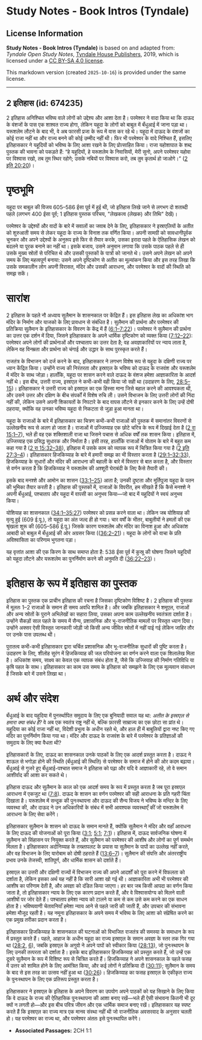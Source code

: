 # Study Notes - Book Intros (Tyndale)

## License Information

**Study Notes - Book Intros (Tyndale)** is based on and adapted from: _Tyndale Open Study Notes_, [Tyndale House Publishers](https://tyndaleopenresources.com/), 2019, which is licensed under a [CC BY-SA 4.0 license](https://creativecommons.org/licenses/by-sa/4.0/legalcode.en).

This markdown version (created `2025-10-16`) is provided under the same license.



--------------------------------

## 2 इतिहास (id: 674235)

2 इतिहास अनिश्चित भविष्य वाले लोगों को उद्देश्य और आशा देता है। परमेश्वर ने वादा किया था कि दाऊद के वंशजों के पास एक शाश्वत राज्य होगा, लेकिन यहूदा के लोगों को बाबुल में बँधुआई में जाना पड़ा था। यरूशलेम लौटने के बाद भी, वे अब फारसी प्रजा के रूप में वास कर रहे थे। यहूदा में दाऊद के वंशजों का कोई राजा नहीं था और राज्य बनने की कोई उम्मीद नहीं थी। फिर भी परमेश्वर के वादे निश्चित हैं, इसलिए इतिहासकार ने यहूदियों को भविष्य के लिए आशा रखने के लिए प्रोत्साहित किया। राजा यहोशापात के शब्द पुस्तक की भावना को पकड़ते हैं: “हे यहूदियों, हे यरूशलेम के निवासियों, मेरी सुनो, अपने परमेश्वर यहोवा पर विश्वास रखो, तब तुम स्थिर रहोगे; उसके नबियों पर विश्वास करो, तब तुम कृतार्थ हो जाओगे।” ([2 इति 20:20](https://ref.ly/2Chr20:20))।

पृष्ठभूमि
=========

यहूदा पर बाबुल की विजय 605–586 ईसा पूर्व में हुई थी, जो इतिहास लिखे जाने से लगभग दो शताब्दी पहले (लगभग 400 ईसा पूर्व; 1 इतिहास पुस्तक परिचय, "लेखकत्व (लेखक) और तिथि" देखें)।

परमेश्वर के उद्देश्यों और वादों के बारे में सवालों का जवाब देने के लिए, इतिहासकार ने इस्राएलियों के अतीत को शुरुआती समय से लेकर यहूदा के राज्य के विनाश तक वर्णित किया। अपनी सामग्री को सावधानीपूर्वक चुनकर और अपने उद्देश्यों के अनुरूप इसे फिर से तैयार करके, उसका इरादा पहले के ऐतिहासिक लेखन को बदलने या पूरक बनाने का नहीं था। इसके बजाय, उसने अनुमान लगाया कि उसके पाठक पहले से ही उसके मुख्य स्रोतों से परिचित थे और उसकी पुस्तकों के पात्रों को जानते थे। उसने अपने लेखन को अपने समय के लिए महत्वपूर्ण बनाया: उसने अपने दृष्टिकोण से अतीत का मूल्यांकन किया और इस तरह लिखा कि उसके समकालीन लोग अपनी विरासत, मंदिर और उसकी आराधना, और परमेश्वर के वादों की स्थिति को समझ सकें।

सारांश
======

2 इतिहास के पहले नौ अध्याय सुलैमान के शासनकाल पर केंद्रित हैं। इस इतिहास लेख का अधिकांश भाग मंदिर के निर्माण और याजको के लिए प्रावधान से संबंधित है। सुलैमान की प्रार्थना और परमेश्वर की प्रतिक्रिया सुलैमान के इतिहासकार के विवरण के केंद्र में हैं ([6:1–7:22](https://ref.ly/2Chr6:1-2Chr7:22))। परमेश्वर ने सुलैमान की प्रार्थना का उत्तर एक दर्शन में दिया, जिसने इतिहासकार के अपने धार्मिक दृष्टिकोण को व्यक्त किया ([7:12–22](https://ref.ly/2Chr7:12-2Chr7:22)): परमेश्वर अपने लोगों की प्रार्थनाओं और पश्चाताप का उत्तर देता है; वह अवज्ञाकारियों पर न्याय लाता है, लेकिन वह विनम्रता और प्रार्थना को चंगाई और उद्धार के साथ पुरस्कृत करते हैं।

राजतंत्र के विभाजन को दर्ज करने के बाद, इतिहासकार ने लगभग विशेष रूप से यहूदा के दक्षिणी राज्य पर ध्यान केंद्रित किया। उन्होंने राज्य की निरंतरता और इस्राएल के भविष्य को दाऊद के राजवंश और यरूशलेम में मंदिर के साथ जोड़ा। हालाँकि, यहूदा पर शासन करने वाले दाऊद के वंशज हमेशा आज्ञाकारिता के आदर्श नहीं थे। इस बीच, उत्तरी राज्य, इस्राएल ने कभी\-कभी वही किया जो सही था (उदाहरण के लिए, [28:5–15](https://ref.ly/2Chr28:5-2Chr28:15))। इतिहासकार ने उत्तरी राज्य को इस्राएल का एक हिस्सा माना जिसे बहाल करने की आवश्यकता थी, और उसने उत्तर और दक्षिण के बीच संपर्कों में विशेष रुचि ली। उसने विभाजन के लिए उत्तरी लोगों की निंदा नहीं की, लेकिन उसने अपनी शिकायतों के निपटारे के बाद वापस लौटने से इनकार करने के लिए उन्हें दोषी ठहराया, क्योंकि वह उनका भविष्य यहूदा से निकटता से जुड़ा हुआ मानता था।

यहूदा के राजाओं के बारे में इतिहासकार का चित्रण कभी\-कभी राजाओं की पुस्तक में समानांतर विवरणों से उल्लेखनीय रूप से अलग हो जाता है। राजाओं में उज्जिय्याह एक छोटे चरित्र के रूप में दिखाई देता है ([2 रा 15:1–7](https://ref.ly/2Kgs15:1-2Kgs15:7)), भले ही वह एक शक्तिशाली राजा था जिसने पचास से अधिक वर्षों तक शासन किया। इतिहास में, उज्जिय्याह एक प्रसिद्ध सुधारक और निर्माता है। इसी तरह, हालाँकि राजाओं में योताम के बारे में बहुत कम कहा गया है ([2 रा 15:32–38](https://ref.ly/2Kgs15:32-2Kgs15:38)), इतिहास में उसके काम को व्यापक रूप में चित्रित किया गया है ([2 इति 27:3–4](https://ref.ly/2Chr27:3-2Chr27:4))। इतिहासकार हिजकिय्याह के बारे में हमारी समझ का भी विस्तार करता है ([29:1–32:33](https://ref.ly/2Chr29:1-2Chr32:33)), हिजकिय्याह के सुधारों और मंदिर की आराधना की बहाली के बारे में विस्तार से बात करता है, और विस्तार से वर्णन करता है कि हिजकिय्याह ने यरूशलेम की अश्शूरी घेराबंदी के लिए कैसे तैयारी की।

इसके बाद मनश्शे और आमोन का शासन ([33:1–25](https://ref.ly/2Chr33:1-2Chr33:25)) आता है; उनकी दुष्टता और मूर्तिपूजा यहूदा के पतन की भूमिका तैयार करती है। इतिहास की पुस्तकों में, राजाओं के विपरीत, हम सीखते हैं कि कैसे मनश्शे ने अपनी बँधुआई, पश्चाताप और यहूदा में वापसी का अनुभव किया—जो बाद में यहूदियों ने स्वयं अनुभव किया।

योशियाह का शासनकाल ([34:1–35:27](https://ref.ly/2Chr34:1-2Chr35:27)) परमेश्वर को प्रसन्न करने वाला था। लेकिन जब योशियाह की मृत्यु हुई (609 ई.पू.), तो यहूदा का अंत जल्द ही हो गया। चार वर्षों के भीतर, बाबुलीयों ने हमलों की एक श्रृंखला शुरू की (605–586 ई.पू.) जिसके कारण यरूशलेम और मंदिर का विनाश हुआ और अधिकांश आबादी को बाबुल में बँधुआई की ओर अग्रसर किया (([36:2–21](https://ref.ly/2Chr36:2-2Chr36:21))। यहूदा के लोगों को वाचा के प्रति अविश्वासिता का परिणाम भुगतना पड़ा।

यह वृत्तांत आशा की एक किरण के साथ समाप्त होता है: 538 ईसा पूर्व में कुस्रू की घोषणा जिसने यहूदियों को यहूदा लौटने और यरूशलेम का पुनर्निर्माण करने की अनुमति दी ([36:22–23](https://ref.ly/2Chr36:22-2Chr36:23))।

इतिहास के रूप में इतिहास का पुस्तक
==================================

इतिहास का पुस्तक एक प्राचीन इतिहास की रचना है जिसका दृष्टिकोण विशिष्ट है। 2 इतिहास की पुस्तक में मूलतः 1–2 राजाओं के समान ही समय अवधि शामिल है। और जबकि इतिहासकार ने शमूएल, राजाओं और अन्य स्रोतों के पुराने अभिलेखों का सहारा लिया, उसका अपना काम उल्लेखनीय स्वतंत्रता दर्शाता है। उन्होंने सैकड़ों साल पहले के समय में सैन्य, प्रशासनिक और भू\-राजनीतिक मामलों पर विस्तृत ध्यान दिया। उन्होंने अक्सर ऐसी विस्तृत जानकारी जोड़ी जो किसी अन्य जीवित स्रोतों में नहीं पाई गई लेकिन जाहिर तौर पर उनके पास उपलब्ध थी।

पुरातत्व कभी\-कभी इतिहासकार द्वारा चर्चित प्रशासनिक और भू\-राजनीतिक सुधारों की पुष्टि करता है। उदाहरण के लिए, शीलोह सुरंग में हिजकिय्याह की जल परियोजना का वर्णन करने वाला एक शिलालेख मिला है। अधिकांश समय, साक्ष्य का केवल एक व्यापक संबंध होता है, जैसे कि उज्जियाह की निर्माण गतिविधि या कृषि पहल के साथ। इतिहासकार का काम उस समय के इतिहास को समझने के लिए एक मूल्यवान संसाधन है जिसके बारे में उसने लिखा था।

अर्थ और संदेश
=============

बँधुआई के बाद यहूदिया में पुनर्स्थापित समुदाय के लिए एक बुनियादी सवाल यह था: *अतीत के इस्राएल से हमारा क्या संबंध है?* वे अब एक स्वतंत्र राष्ट्र नहीं थे, बल्कि फ़ारसी साम्राज्य का एक छोटा सा प्रांत थे। यहूदिया का कोई राजा नहीं था, विदेशी प्रभुत्व के अधीन रहते थे, और हाल ही में बाबुलियों द्वारा नष्ट किए गए मंदिर का पुनर्निर्माण किया गया था। मंदिर और दाऊद के राजवंश के बारे में परमेश्वर के प्रतिज्ञाओं की समुदाय के लिए क्या वैधता थी?

इतिहासकारों के लिए, दाऊद का शासनकाल उनके पाठकों के लिए एक आदर्श प्रस्तुत करता है। दाऊद ने शाऊल से भगोड़ा होने की स्थिति (बँधुआई की स्थिति) से परमेश्वर के समाज में होने की ओर कदम बढ़ाया। बँधुआई से गुजरे हुए बँधुआई\-पश्चात समाज ने इतिहास को पढ़ा और यदि वे आज्ञाकारी रहे, तो वे समान आशीर्वाद की आशा कर सकते थे। 

इतिहास दाऊद और सुलैमान के काल को एक आदर्श समय के रूप में प्रस्तुत करता है जब पूरा इस्राएल आराधना में एकजुट था ([7:8](https://ref.ly/2Chr7:8)). दाऊद के शासन का वर्णन परमेश्वर की सही आराधना के प्रति गहरी चिंता दिखाता है। यरूशलेम में सन्दूक की पुनःस्थापना और दाऊद की सैन्य विजय ने भविष्य के मन्दिर के लिए व्यवस्था की, और दाऊद ने उन अधिकारियों के संबंध में सभी आवश्यक व्यवस्थाएँ कीं जो यरूशलेम में आराधना के लिए सेवा करेंगे।

इतिहासकार सुलैमान के शासन को दाऊद के समान मानते हैं, क्योंकि सुलैमान ने मंदिर और वहाँ आराधना के लिए दाऊद की योजनाओं को पूरा किया ([3:1](https://ref.ly/2Chr3:1); [5:1](https://ref.ly/2Chr5:1); [7:1](https://ref.ly/2Chr7:1))। इतिहास में, दाऊद सार्वजनिक घोषणा में सुलैमान को सिंहासन पर नियुक्त करते हैं, और सुलैमान को परमेश्वर की आशीष और लोगों का पूर्ण समर्थन मिलता है। इतिहासकार अदोनिय्याह के तख्तापलट के प्रयास या सुलैमान के पापों का उल्लेख नहीं करते, और वह विभाजन के लिए यारोबाम को दोषी ठहराते हैं ([13:6–7](https://ref.ly/2Chr13:6-2Chr13:7))। सुलैमान की संपत्ति और अंतरराष्ट्रीय प्रभाव उनके तेजस्वी, शांतिपूर्ण, और धार्मिक शासन को दर्शाते हैं।

इस्राएल का उत्तरी और दक्षिणी राज्यों में विभाजन राज्य की अपने आदर्शों को पूरा करने में विफलता को दर्शाता है, लेकिन इसका अर्थ यह नहीं है कि सारी आशा खो गई थी। आज्ञाकारिता अभी भी परमेश्वर की आशीष का परिणाम देती है, और अवज्ञा को दंडित किया जाएगा। हर बार जब किसी आपदा का वर्णन किया जाता है, तो इतिहासकार न्याय के लिए एक कारण प्रदान करते हैं, और वे विश्वासयोग्य को मिलने वाली आशीषों पर जोर देते हैं। पश्चाताप हमेशा न्याय को टालने या कम से कम उसे कम करने का एक साधन होता है। भविष्यवाणी चेतावनियाँ हमेशा न्याय आने से पहले जारी की जाती हैं, और उपचार की संभावना हमेशा मौजूद रहती है। यह नमूना इतिहासकार के अपने समय में भविष्य के लिए आशा को संप्रेषित करने का एक प्रमुख तरीका प्रदान करता है।

इतिहासकार हिजकिय्याह के शासनकाल की घटनाओं को विभाजित राजतंत्र की समस्या के समाधान के रूप में प्रस्तुत करते हैं। पहले, आहाज के अधीन यहूदा का राज्य इस्राएल के समान अवज्ञा के स्तर तक गिर गया था ([28:2](https://ref.ly/2Chr28:2), [6](https://ref.ly/2Chr28:6)), जबकि इस्राएल के अगुवो ने अपने पापों को स्वीकार किया ([28:13](https://ref.ly/2Chr28:13)), जो पुनःस्थापन के लिए उनकी तत्परता को दर्शाता है। इसके बाद इतिहासकार हिजकिय्याह को प्रस्तुत करते हैं, जो उन्हें एक दूसरे सुलैमान के रूप में विशिष्ट रूप से चित्रित करते हैं। हिजकिय्याह ने अपने शासनकाल के पहले फसह में उत्तर को शामिल होने के लिए आमंत्रित किया, और कई लोगों ने प्रतिक्रिया दी ([30:11](https://ref.ly/2Chr30:11)); सुलैमान के समय के बाद से इस तरह का उत्सव नहीं हुआ था ([30:26](https://ref.ly/2Chr30:26))। हिजकिय्याह का फसह इस्राएल के एकीकृत राज्य के पुनःस्थापन के लिए एक प्रतिरूप प्रस्तुत करता है।

इतिहासकार ने इस्राएल के इतिहास के अपने विवरण का उपयोग अपने पाठकों को यह सिखाने के लिए किया कि वे दाऊद के राज्य की ऐतिहासिक पुनःस्थापना की आशा बनाए रखें—भले ही ऐसी संभावना कितनी भी दूर क्यों न लगती हो—और इस बीच पवित्र जीवन और एक धार्मिक समाज बनाए रखें। इतिहासकार यह स्पष्ट करते हैं कि इस्राएल का राज्य मात्र एक मानव संस्था नहीं थी जो राजनीतिक अवसरवाद के अनुसार चलती हो। यह परमेश्वर का राज्य था, और परमेश्वर अंततः इसे पुनःस्थापित करेंगे।

* **Associated Passages:** 2CH 1:1

